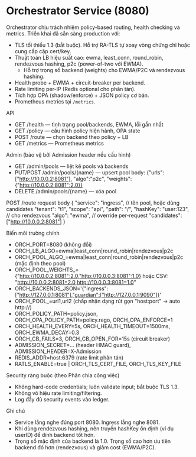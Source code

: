 # Orchestrator Service (8080)

Orchestrator chịu trách nhiệm policy-based routing, health checking và metrics. Triển khai đã sẵn sàng production với:

- TLS tối thiểu 1.3 (bắt buộc). Hỗ trợ RA-TLS tự xoay vòng chứng chỉ hoặc cung cấp cặp cert/key.
- Thuật toán LB hiệu suất cao: ewma, least_conn, round_robin, rendezvous hashing, p2c (power-of-two với EWMA).
  - Hỗ trợ trọng số backend (weights) cho EWMA/P2C và rendezvous hashing.
- Health probe + EWMA + circuit-breaker per backend.
- Rate limiting per-IP (Redis optional cho phân tán).
- Tích hợp OPA (shadow/enforce) + JSON policy cơ bản.
- Prometheus metrics tại `/metrics`.

API
- GET /health — tình trạng pool/backends, EWMA, lỗi gần nhất
- GET /policy — cấu hình policy hiện hành, OPA state
- POST /route — chọn backend theo policy + LB
- GET /metrics — Prometheus metrics
  
Admin (bảo vệ bởi Admission header nếu cấu hình)
- GET /admin/pools — liệt kê pools và backends
- PUT/POST /admin/pools/{name} — upsert pool
  body: {"urls":["http://10.0.0.2:8081"], "algo":"p2c", "weights": {"http://10.0.0.2:8081":2.0}}
- DELETE /admin/pools/{name} — xóa pool

POST /route request body
{
  "service": "ingress",        // tên pool, hoặc dùng candidates
  "tenant": "t1",
  "scope": "api",
  "path": "/",
  "hashKey": "user:123",       // cho rendezvous
  "algo": "ewma",              // override per-request
  "candidates": ["http://10.0.0.2:8081"]
}

Biến môi trường chính
- ORCH_PORT=8080 (không đổi)
- ORCH_LB_ALGO=ewma|least_conn|round_robin|rendezvous|p2c
- ORCH_POOL_ALGO_<NAME>=ewma|least_conn|round_robin|rendezvous|p2c (mặc định theo pool)
- ORCH_POOL_WEIGHTS_<NAME>={"http://10.0.0.2:8081":2.0,"http://10.0.0.3:8081":1.0} hoặc CSV: "http://10.0.0.2:8081=2.0,http://10.0.0.3:8081=1.0"
- ORCH_BACKENDS_JSON='{"ingress":["http://127.0.0.1:8081"],"guardian":["http://127.0.0.1:9090"]}'
- ORCH_POOL_<NAME>=url1,url2 (chấp nhận dạng rút gọn "host:port" -> auto http://)
- ORCH_POLICY_PATH=policy.json, ORCH_OPA_POLICY_PATH=policy.rego, ORCH_OPA_ENFORCE=1
- ORCH_HEALTH_EVERY=5s, ORCH_HEALTH_TIMEOUT=1500ms, ORCH_EWMA_DECAY=0.3
- ORCH_CB_FAILS=3, ORCH_CB_OPEN_FOR=15s  (circuit breaker)
- ADMISSION_SECRET=... (header HMAC guard), ADMISSION_HEADER=X-Admission
- REDIS_ADDR=host:6379 (rate limit phân tán)
- RATLS_ENABLE=true | ORCH_TLS_CERT_FILE, ORCH_TLS_KEY_FILE

Security ràng buộc (theo Phân chia công việc)
- Không hard-code credentials; luôn validate input; bắt buộc TLS 1.3.
- Không vô hiệu rate limiting/filtering.
- Log đầy đủ security events vào ledger.

Ghi chú
- Service lắng nghe đúng port 8080. Ingress lắng nghe 8081.
- Khi dùng rendezvous hashing, nên truyền hashKey ổn định (ví dụ userID) để dính backend tốt hơn.
 - Trọng số mặc định của backend là 1.0. Trọng số cao hơn ưu tiên backend đó hơn (rendezvous) và giảm cost (EWMA/P2C).
